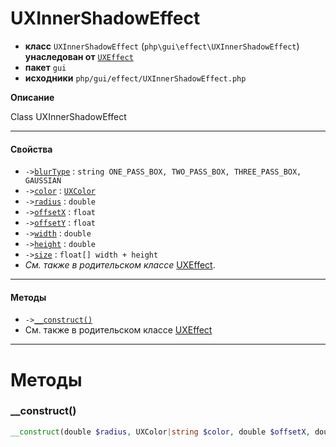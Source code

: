 # UXInnerShadowEffect

- **класс** `UXInnerShadowEffect` (`php\gui\effect\UXInnerShadowEffect`) **унаследован от** [`UXEffect`](https://github.com/VenityStudio/android/tree/master/jphp-android-ext/api-docs/classes/php/gui/effect/UXEffect.ru.md)
- **пакет** `gui`
- **исходники** `php/gui/effect/UXInnerShadowEffect.php`

**Описание**

Class UXInnerShadowEffect

---

#### Свойства

- `->`[`blurType`](#prop-blurtype) : `string ONE_PASS_BOX, TWO_PASS_BOX, THREE_PASS_BOX, GAUSSIAN`
- `->`[`color`](#prop-color) : [`UXColor`](https://github.com/VenityStudio/android/tree/master/jphp-android-ext/api-docs/classes/php/gui/paint/UXColor.ru.md)
- `->`[`radius`](#prop-radius) : `double`
- `->`[`offsetX`](#prop-offsetx) : `float`
- `->`[`offsetY`](#prop-offsety) : `float`
- `->`[`width`](#prop-width) : `double`
- `->`[`height`](#prop-height) : `double`
- `->`[`size`](#prop-size) : `float[] width + height`
- *См. также в родительском классе* [UXEffect](https://github.com/VenityStudio/android/tree/master/jphp-android-ext/api-docs/classes/php/gui/effect/UXEffect.ru.md).

---

#### Методы

- `->`[`__construct()`](#method-__construct)
- См. также в родительском классе [UXEffect](https://github.com/VenityStudio/android/tree/master/jphp-android-ext/api-docs/classes/php/gui/effect/UXEffect.ru.md)

---
# Методы

<a name="method-__construct"></a>

### __construct()
```php
__construct(double $radius, UXColor|string $color, double $offsetX, double $offsetY): void
```